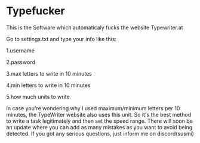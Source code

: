 # Typefucker
This is the Software which automaticaly fucks the website Typewriter.at

Go to settings.txt and type your info like this:

1.username

2.password

3.max letters to write in 10 minutes

4.min letters to write in 10 minutes

5.how much units to write

In case you're wondering why I used maximum/minimum letters per 10 minutes, the TypeWriter website also uses this unit. So it's the best method to write a task legitimately and then set the speed range.
There will soon be an update where you can add as many mistakes as you want to avoid being detected. If you got any serious questions, just inform me on discord(susmi)
